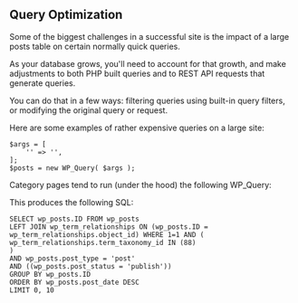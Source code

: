 Query Optimization
------------------

Some of the biggest challenges in a successful site is the impact of a large posts table on certain normally quick queries.

As your database grows, you'll need to account for that growth, and make adjustments to both PHP built queries and to 
REST API requests that generate queries.

You can do that in a few ways: filtering queries using built-in query filters, or modifying the original query or request.

Here are some examples of rather expensive queries on a large site:

```
$args = [
    '' => '',
];
$posts = new WP_Query( $args );
```

Category pages tend to run (under the hood) the following WP_Query:


This produces the following SQL:
```
SELECT wp_posts.ID FROM wp_posts
LEFT JOIN wp_term_relationships ON (wp_posts.ID = wp_term_relationships.object_id) WHERE 1=1 AND (
wp_term_relationships.term_taxonomy_id IN (88)
)
AND wp_posts.post_type = 'post'
AND ((wp_posts.post_status = 'publish'))
GROUP BY wp_posts.ID
ORDER BY wp_posts.post_date DESC
LIMIT 0, 10
```